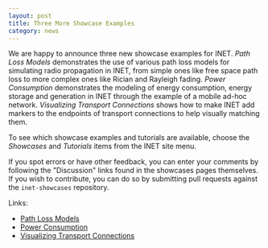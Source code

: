 ```yaml
---
layout: post
title: Three More Showcase Examples
category: news
---
```


We are happy to announce three new showcase examples for INET.
*Path Loss Models* demonstrates the use of various path loss models for
simulating radio propagation in INET, from simple ones like free space path loss
to more complex ones like Rician and Rayleigh fading.
*Power Consumption* demonstrates the modeling of energy consumption, energy
storage and generation in INET through the example of a mobile ad-hoc
network. *Visualizing Transport Connections* shows how to make INET add markers to
the endpoints of transport connections to help visually matching them.

To see which showcase examples and tutorials are available, choose the
*Showcases* and *Tutorials* items from the INET site menu.

If you spot errors or have other feedback, you can enter your comments
by following the "Discussion" links found in the showcases pages themselves.
If you wish to contribute, you can do so by submitting pull requests
against the `inet-showcases` repository.

Links:
* [Path Loss Models](https://inet.omnetpp.org/docs/showcases/wireless/pathloss)
* [Power Consumption](https://inet.omnetpp.org/docs/showcases//wireless/power)
* [Visualizing Transport Connections](https://inet.omnetpp.org/docs/showcases/visualizer/transportconnection)

